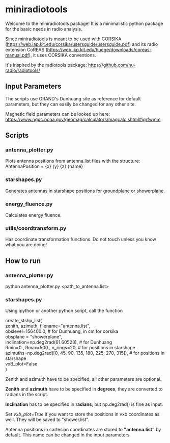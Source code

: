 # miniradiotools
 
Welcome to the miniradiotools package! It is a minimalistic python package for the basic needs in radio analysis.

Since miniradiotools is meant to be used with CORSIKA (https://web.iap.kit.edu/corsika/usersguide/usersguide.pdf) and its radio extension CoREAS (https://web.ikp.kit.edu/huege/downloads/coreas-manual.pdf), it uses CORSIKA conventions.

It's inspired by the radiotools package: https://github.com/nu-radio/radiotools/


## Input Parameters

The scripts use GRAND's Dunhuang site as reference for default parameters, but they can easily be changed for any other site.

Magnetic field parameters can be looked up here: https://www.ngdc.noaa.gov/geomag/calculators/magcalc.shtml#igrfwmm

## Scripts
### antenna_plotter.py
Plots antenna positions from antenna.list files with the structure:\
AntennaPosition = {x} {y} {z} {name}

### starshapes.py
Generates antennas in starshape positions for groundplane or showerplane.

### energy_fluence.py
Calculates energy fluence.


### utils/coordtransform.py
Has coordinate transformation functions. Do not touch unless you know what you are doing!


## How to run
### antenna_plotter.py
python antenna_plotter.py <path_to_antenna.list>

### starshapes.py
Using ipython or another python script, call the function

create_stshp_list(\
    zenith, azimuth, filename="antenna.list", \
                        obslevel=156400.0, # for Dunhuang, in cm for corsika\
                        obsplane = "showerplane",\
                        inclination=np.deg2rad(61.60523), # for Dunhuang\
                        Rmin=0., Rmax=500., n_rings=20, # for positions in starshape\
                        azimuths=np.deg2rad([0, 45, 90, 135, 180, 225, 270, 315]), # for positions in starshape\
                        vxB_plot=False\
                        )

Zenith and azimuth have to be specified, all other parameters are optional.

**Zenith** and **azimuth** have to be specified in **degrees**, they are converted to radians in the script.

**Inclination** has to be specified in **radians**, but np.deg2rad(<degrees>) is fine as input.

Set *vxb_plot=True* if you want to store the positions in vxb coordinates as well. They will be saved to "shower.list".

Antenna positions in cartesian coordinates are stored to **"antenna.list"** by default. This name can be changed in the input parameters.